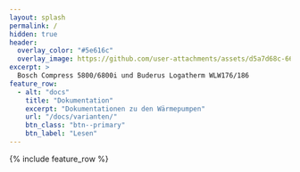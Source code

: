 ```yaml
---
layout: splash
permalink: /
hidden: true
header:
  overlay_color: "#5e616c"
  overlay_image: https://github.com/user-attachments/assets/d5a7d68c-668d-431b-9109-ee257f424799
excerpt: >
  Bosch Compress 5800/6800i und Buderus Logatherm WLW176/186
feature_row:
  - alt: "docs"
    title: "Dokumentation"
    excerpt: "Dokumentationen zu den Wärmepumpen"
    url: "/docs/varianten/"
    btn_class: "btn--primary"
    btn_label: "Lesen"
---
```


{% include feature_row %}
